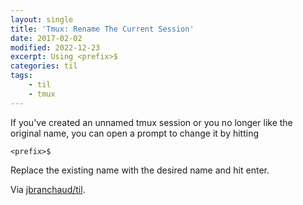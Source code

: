 ```yaml
---
layout: single
title: 'Tmux: Rename The Current Session'
date: 2017-02-02
modified: 2022-12-23
excerpt: Using <prefix>$
categories: til
tags:
    - til
    - tmux
---
```


If you've created an unnamed tmux session or you no longer like the original
name, you can open a prompt to change it by hitting

```tmux
<prefix>$
```

Replace the existing name with the desired name and hit enter.

Via [jbranchaud/til](https://github.com/jbranchaud/til).
